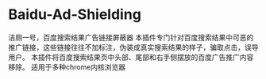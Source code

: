# Baidu-Ad-Shielding
洁厕一号，百度搜索结果广告链接屏蔽器
本插件专门针对百度搜索结果中可恶的推广链接，这些链接往往不加标注，伪装成真实搜索结果的样子，骗取点击，误导用户。
本插件将百度搜索结果页中头部、尾部和右手侧摆放的百度广告推广内容移除。
适用于多种chrome内核浏览器
